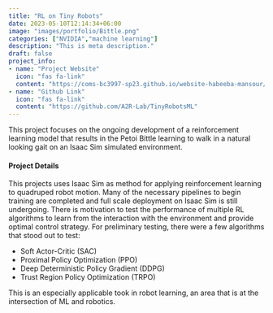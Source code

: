 ```yaml
---
title: "RL on Tiny Robots"
date: 2023-05-10T12:14:34+06:00
image: "images/portfolio/Bittle.png"
categories: ["NVIDIA","machine learning"]
description: "This is meta description."
draft: false
project_info:
- name: "Project Website"
  icon: "fas fa-link"
  content: "https://coms-bc3997-sp23.github.io/website-habeeba-mansour/"
- name: "Github Link"
  icon: "fas fa-link"
  content: "https://github.com/A2R-Lab/TinyRobotsML"
---
```


This project focuses on the ongoing development of a
reinforcement learning model that results in the Petoi Bittle
learning to walk in a natural looking gait on an Isaac Sim
simulated environment. 

#### Project Details

This projects uses Isaac Sim as method for applying reinforcement learning to quadruped robot motion. Many of the necessary pipelines to begin training are completed and full scale deployment on Isaac Sim is still undergoing. There is motivation to test the performance of multiple RL algorithms to learn from the interaction with the environment and provide optimal control strategy. For preliminary testing, there were a few algorithms that stood out to test: 
* Soft Actor-Critic (SAC)
* Proximal Policy Optimization (PPO)
* Deep Deterministic Policy Gradient (DDPG)
* Trust Region Policy Optimization (TRPO)

This is an especially applicable took in robot learning, an area that is at the intersection of ML and robotics. 


